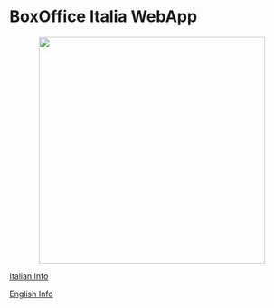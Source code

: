 # BoxOffice Italia WebApp
<p align="center">
  <img height="400" src="https://i.imgur.com/V4BOjFa.jpg" />
</p>

[Italian Info](https://github.com/RasterCrow/Boxoffice_Italia/blob/master/README-EN.md)

[English Info](https://github.com/RasterCrow/Boxoffice_Italia/blob/master/README-EN.md)
